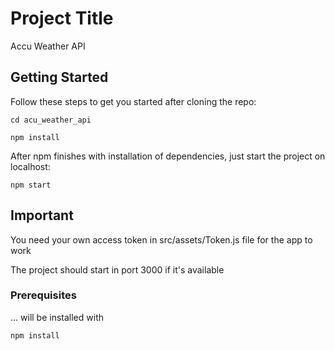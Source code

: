 # Project Title

Accu Weather API





## Getting Started

Follow these steps to get you started after cloning the repo:

```
cd acu_weather_api

npm install
```

After npm finishes with installation of dependencies, just start the project on localhost:

```
npm start
```



## Important

You need your own access token in src/assets/Token.js file for the app to work




The project should start in port 3000 if it's available

### Prerequisites

... will be installed with 

```
npm install
```




